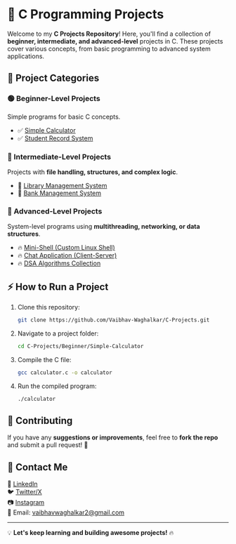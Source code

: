 # 🚀 C Programming Projects

Welcome to my **C Projects Repository**! Here, you'll find a collection of **beginner, intermediate, and advanced-level** projects in C. These projects cover various concepts, from basic programming to advanced system applications.

## 📂 Project Categories

### 🟢 Beginner-Level Projects
Simple programs for basic C concepts.
- ✅ [Simple Calculator](Beginner/Simple-Calculator)
- ✅ [Student Record System](Beginner/Student-Record-System)

### 🔵 Intermediate-Level Projects
Projects with **file handling, structures, and complex logic**.
- 🔹 [Library Management System](Intermediate/Library-Management-System)
- 🔹 [Bank Management System](Intermediate/Bank-Management-System)

### 🔴 Advanced-Level Projects
System-level programs using **multithreading, networking, or data structures**.
- 🔥 [Mini-Shell (Custom Linux Shell)](Advanced/Mini-Shell)
- 🔥 [Chat Application (Client-Server)](Advanced/Chat-Application)
- 🔥 [DSA Algorithms Collection](Advanced/DSA-Algorithms)

## ⚡ How to Run a Project
1. Clone this repository:
   ```sh
   git clone https://github.com/Vaibhav-Waghalkar/C-Projects.git
   ```
2. Navigate to a project folder:
   ```sh
   cd C-Projects/Beginner/Simple-Calculator
   ```
3. Compile the C file:
   ```sh
   gcc calculator.c -o calculator
   ```
4. Run the compiled program:
   ```sh
   ./calculator
   ```

## 🤝 Contributing
If you have any **suggestions or improvements**, feel free to **fork the repo** and submit a pull request! 🚀

## 📩 Contact Me
🔗 [LinkedIn](https://www.linkedin.com/in/vaibhav-waghalkar-848885343/)  
🐦 [Twitter/X](https://x.com/Vaibhav200205)  
📷 [Instagram](https://www.instagram.com/waghalkar.vaibhav/)  
📧 Email: vaibhavwaghalkar2@gmail.com

---
💡 **Let's keep learning and building awesome projects!** 🔥
